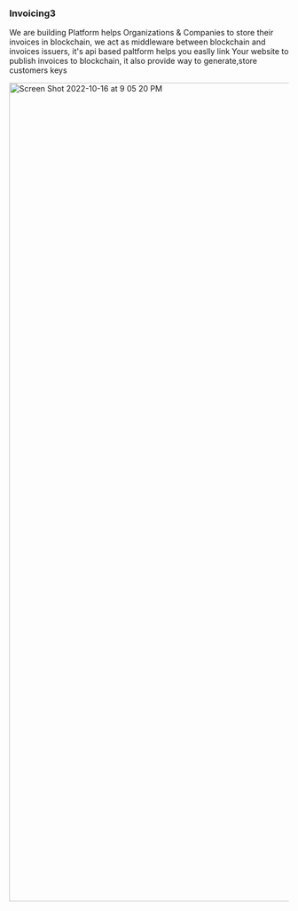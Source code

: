 ### Invoicing3
We are building Platform helps Organizations & Companies to store their invoices in blockchain, we act as middleware between blockchain and invoices issuers, it's api based paltform helps you easlly link Your website to publish invoices to blockchain, it also provide way to generate,store customers keys


<img width="1474" alt="Screen Shot 2022-10-16 at 9 05 20 PM" src="https://user-images.githubusercontent.com/50800535/196053279-8f8bd45a-e076-4831-9292-1fc729314469.png">
